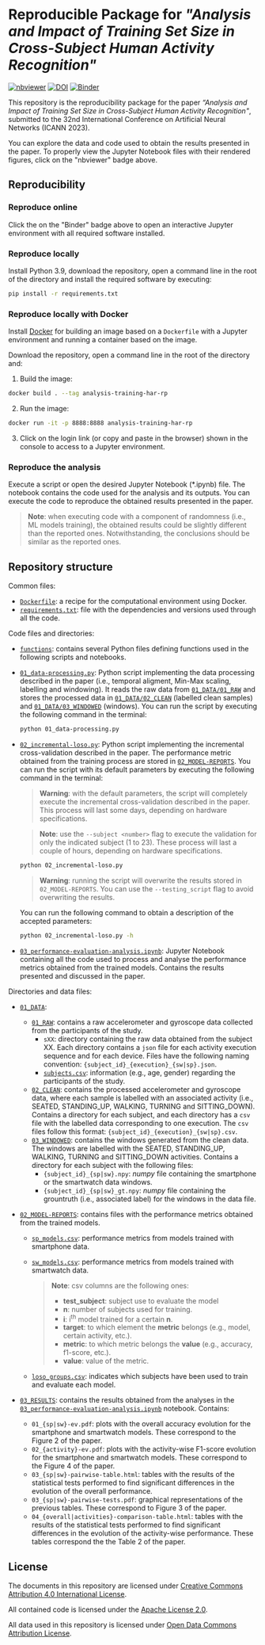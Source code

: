 # Reproducible Package for _"Analysis and Impact of Training Set Size in Cross-Subject Human Activity Recognition"_

[![nbviewer](https://raw.githubusercontent.com/jupyter/design/master/logos/Badges/nbviewer_badge.svg)](https://nbviewer.org/github/GeoTecINIT/analysis-training-har-rp/)
[![DOI](https://zenodo.org/badge/DOI/10.5281/zenodo.7801422.svg)](https://doi.org/10.5281/zenodo.7801422)
[![Binder](https://mybinder.org/badge_logo.svg)](https://mybinder.org/v2/zenodo/10.5281/zenodo.7801422/)

This repository is the reproducibility package for the paper _“Analysis and Impact of Training Set Size in Cross-Subject Human Activity Recognition"_, submitted to the 32nd International Conference on Artificial Neural Networks (ICANN 2023).

You can explore the data and code used to obtain the results presented in the paper. To properly view the Jupyter Notebook files with their rendered figures, click on the "nbviewer" badge above.

## Reproducibility 

### Reproduce online 

Click the on the "Binder" badge above to open an interactive Jupyter environment with all required software installed.

### Reproduce locally
Install Python 3.9, download the repository, open a command line in the root of the directory and install the required software by executing:

```bash
pip install -r requirements.txt
```

### Reproduce locally with Docker
Install [Docker](https://www.docker.com) for building an image based on a `Dockerfile` with a Jupyter environment and running a container based on the image.

Download the repository, open a command line in the root of the directory and:

1. Build the image:

```bash
docker build . --tag analysis-training-har-rp
```

2. Run the image:

```bash
docker run -it -p 8888:8888 analysis-training-har-rp
```

3. Click on the login link (or copy and paste in the browser) shown in the console to access to a Jupyter environment.

### Reproduce the analysis
Execute a script or open the desired Jupyter Notebook (\*.ipynb) file. The notebook contains the code used for the analysis and its outputs. You can execute the code to reproduce the obtained results presented in the paper.

> **Note**: when executing code with a component of randomness (i.e., ML models training), the obtained results could be slightly different than the reported ones. Notwithstanding, the conclusions should be similar as the reported ones.


## Repository structure

Common files:
- [`Dockerfile`](./Dockerfile): a recipe for the computational environment using Docker.
- [`requirements.txt`](./requirements.txt): file with the dependencies and versions used through all the code.

Code files and directories:

- [`functions`](./functions): contains several Python files defining functions used in the following scripts and notebooks.
- [`01_data-processing.py`](./01_data-processing.py): Python script implementing the data processing described in the paper (i.e., temporal aligment, Min-Max scaling, labelling and windowing). It reads the raw data from [`01_DATA/01_RAW`](./01_DATA/01_RAW) and stores the processed data in [`01_DATA/02_CLEAN`](./01_DATA/02_CLEAN) (labelled clean samples) and [`01_DATA/03_WINDOWED`](./01_DATA/03_WINDOWED) (windows). You can run the script by executing the following command in the terminal:
  ```bash
  python 01_data-processing.py
  ```
- [`02_incremental-loso.py`](./02_incremental-loso.py): Python script implementing the incremental cross-validation described in the paper. The performance metric obtained from the training process are stored in [`02_MODEL-REPORTS`](./02_MODEL-REPORTS). You can run the script with its default parameters by executing the following command in the terminal:

  > **Warning**: with the default parameters, the script will completely execute the incremental cross-validation described in the paper. This process will last some days, depending on hardware specifications.
  
  > **Note**: use the `--subject <number>` flag to execute the validation for only the indicated subject (1 to 23). These process will last a couple of hours, depending on hardware specifications. 

  ```bash
  python 02_incremental-loso.py
  ```
   
  > **Warning**: running the script will overwrite the results stored in `02_MODEL-REPORTS`. You can use the `--testing_script` flag to avoid overwriting the results.
   
  You can run the following command to obtain a description of the accepted parameters:
   
  ```bash
  python 02_incremental-loso.py -h
  ```

- [`03_performance-evaluation-analysis.ipynb`](./03_performance-evaluation-analysis.ipynb): Jupyter Notebook containing all the code used to process and analyse the performance metrics obtained from the trained models. Contains the results presented and discussed in the paper.

Directories and data files:

- [`01_DATA`](./01_DATA):
  - [`01_RAW`](./01_DATA/01_RAW): contains a raw accelerometer and gyroscope data collected from the participants of the study.
    - `sXX`: directory containing the raw data obtained from the subject XX. Each directory contains a `json` file for each activity execution sequence and for each device. Files have the following naming convention: `{subject_id}_{execution}_{sw|sp}.json`.
    - [`subjects.csv`](./01_DATA/01_RAW/subjects.csv): information (e.g., age, gender) regarding the participants of the study.
  - [`02_CLEAN`](./01_DATA/02_CLEAN): contains the processed accelerometer and gyroscope data, where each sample is labelled with an associated activity (i.e., SEATED, STANDING_UP, WALKING, TURNING and SITTING_DOWN). Contains a directory for each subject, and each directory has a `csv` file with the labelled data corresponding to one execution. The `csv` files follow this format: `{subject_id}_{execution}_{sw|sp}.csv`.
  - [`03_WINDOWED`](./01_DATA/03_WINDOWED): contains the windows generated from the clean data. The windows are labelled with the SEATED, STANDING_UP, WALKING, TURNING and SITTING_DOWN activities. Contains a directory for each subject with the following files:
    - `{subject_id}_{sp|sw}.npy`: _numpy_ file containing the smartphone or the smartwatch data windows.
    - `{subject_id}_{sp|sw}_gt.npy`: _numpy_ file containing the grountruth (i.e., associated label) for the windows in the data file.
- [`02_MODEL-REPORTS`](./02_MODEL-REPORTS): contains files with the performance metrics obtained from the trained models.
  - [`sp_models.csv`](./02_MODEL-REPORTS/sp_models.csv): performance metrics from models trained with smartphone data.
  - [`sw_models.csv`](./02_MODEL-REPORTS/sw_models.csv): performance metrics from models trained with smartwatch data.
  
    > **Note**: csv columns are the following ones:
    > - **test_subject**: subject use to evaluate the model
    > - **n**: number of subjects used for training.
    > - **i**: i<sup>th</sup> model trained for a certain **n**.
    > - **target**: to which element the **metric** belongs (e.g., model, certain activity, etc.).
    > - **metric**: to which metric belongs the **value** (e.g., accuracy, f1-score, etc.).
    > - **value**: value of the metric.
    
  - [`loso_groups.csv`](./02_MODEL-REPORTS/loso_groups.csv): indicates which subjects have been used to train and evaluate each model.
  
- [`03_RESULTS`](./03_RESULTS): contains the results obtained from the analyses in the [`03_performance-evaluation-analysis.ipynb`](./03_performance-evaluation-analysis.ipynb) notebook. Contains:
  - `01_{sp|sw}-ev.pdf`: plots with the overall accuracy evolution for the smartphone and smartwatch models. These correspond to the Figure 2 of the paper.
  - `02_{activity}-ev.pdf`: plots with the activity-wise F1-score evolution for the smartphone and smartwatch models. These correspond to the Figure 4 of the paper.
  - `03_{sp|sw}-pairwise-table.html`: tables with the results of the statistical tests performed to find significant differences in the evolution of the overall performance.
  - `03_{sp|sw}-pairwise-tests.pdf`: graphical representations of the previous tables. These correspond to Figure 3 of the paper.
  - `04_{overall|activities}-comparison-table.html`: tables with the results of the statistical tests performed to find significant differences in the evolution of the activity-wise performance. These tables correspond the the Table 2 of the paper.


## License
The documents in this repository are licensed under [Creative Commons Attribution 4.0 International License](https://creativecommons.org/licenses/by/4.0/).

All contained code is licensed under the [Apache License 2.0](./LICENSE).

All data used in this repository is licensed under [Open Data Commons Attribution License](https://opendatacommons.org/licenses/by/).
